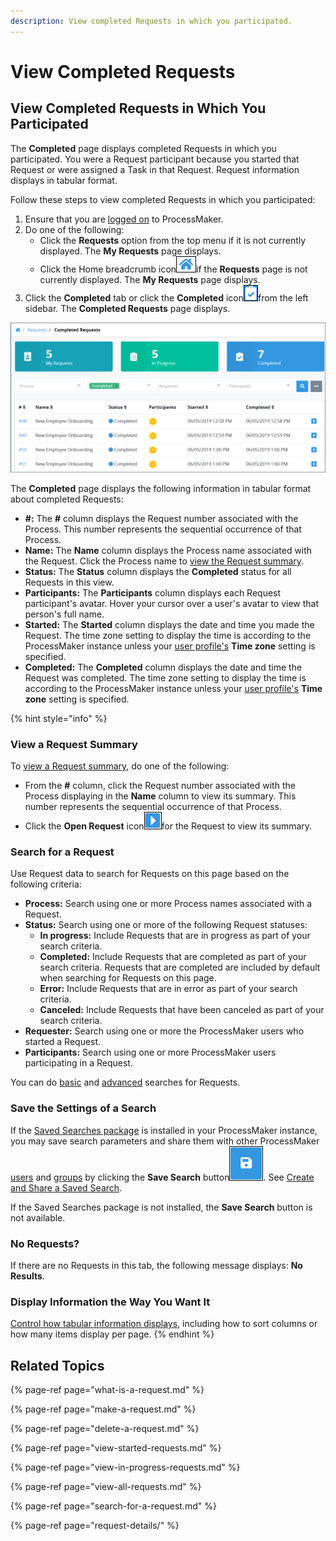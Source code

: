 ```yaml
---
description: View completed Requests in which you participated.
---
```


# View Completed Requests

## View Completed Requests in Which You Participated

The **Completed** page displays completed Requests in which you participated. You were a Request participant because you started that Request or were assigned a Task in that Request. Request information displays in tabular format.

Follow these steps to view completed Requests in which you participated:

1. Ensure that you are [logged on](../log-in.md#log-on) to ProcessMaker.
2. Do one of the following:
   * Click the **Requests** option from the top menu if it is not currently displayed. The **My Requests** page displays.
   * Click the Home breadcrumb icon![](../../.gitbook/assets/home-breadcrumb-icon.png)if the **Requests** page is not currently displayed. The **My Requests** page displays.
3. Click the **Completed** tab or click the **Completed** icon![](../../.gitbook/assets/completed-icon-request.png)from the left sidebar. The **Completed Requests** page displays.

![&quot;Completed Requests&quot; page displays completed Requests in which you participated](../../.gitbook/assets/completed-request.png)

The **Completed** page displays the following information in tabular format about completed Requests:

* **\#:** The **\#** column displays the Request number associated with the Process. This number represents the sequential occurrence of that Process.
* **Name:** The **Name** column displays the Process name associated with the Request. Click the Process name to [view the Request summary](request-details/#information-for-completed-requests).
* **Status:** The **Status** column displays the **Completed** status for all Requests in this view.
* **Participants:** The **Participants** column displays each Request participant's avatar. Hover your cursor over a user's avatar to view that person's full name.
* **Started:** The **Started** column displays the date and time you made the Request. The time zone setting to display the time is according to the ProcessMaker instance unless your [user profile's](../profile-settings.md#change-your-profile-settings) **Time zone** setting is specified.
* **Completed:** The **Completed** column displays the date and time the Request was completed. The time zone setting to display the time is according to the ProcessMaker instance unless your [user profile's](../profile-settings.md#change-your-profile-settings) **Time zone** setting is specified.

{% hint style="info" %}
### View a Request Summary

To [view a Request summary](request-details/), do one of the following:

* From the **\#** column, click the Request number associated with the Process displaying in the **Name** column to view its summary. This number represents the sequential occurrence of that Process.
* Click the **Open Request** icon![](../../.gitbook/assets/open-request-icon-requests.png)for the Request to view its summary.

### Search for a Request

Use Request data to search for Requests on this page based on the following criteria:

* **Process:** Search using one or more Process names associated with a Request.
* **Status:** Search using one or more of the following Request statuses:
  * **In progress:** Include Requests that are in progress as part of your search criteria.
  * **Completed:** Include Requests that are completed as part of your search criteria. Requests that are completed are included by default when searching for Requests on this page.
  * **Error:** Include Requests that are in error as part of your search criteria.
  * **Canceled:** Include Requests that have been canceled as part of your search criteria.
* **Requester:** Search using one or more the ProcessMaker users who started a Request.
* **Participants:** Search using one or more ProcessMaker users participating in a Request.

You can do [basic](search-for-a-request.md#do-a-basic-search-for-a-request) and [advanced](search-for-a-request.md#do-an-advanced-search-for-a-request) searches for Requests.

### Save the Settings of a Search

If the [Saved Searches package](../../package-development-distribution/package-a-connector/saved-searches-package.md) is installed in your ProcessMaker instance, you may save search parameters and share them with other ProcessMaker [users](../../processmaker-administration/add-users/what-is-a-user.md) and [groups](../../processmaker-administration/assign-groups-to-users/what-is-a-group.md) by clicking the **Save Search** button![](../../.gitbook/assets/save-search-button-requests-tasks.png). See [Create and Share a Saved Search](../save-and-share-request-and-task-related-searches/create-and-share-a-saved-search.md).

If the Saved Searches package is not installed, the **Save Search** button is not available.

### No Requests?

If there are no Requests in this tab, the following message displays: **No Results**.

### Display Information the Way You Want It

[Control how tabular information displays](../control-how-requests-display-in-a-tab.md), including how to sort columns or how many items display per page.
{% endhint %}

## Related Topics

{% page-ref page="what-is-a-request.md" %}

{% page-ref page="make-a-request.md" %}

{% page-ref page="delete-a-request.md" %}

{% page-ref page="view-started-requests.md" %}

{% page-ref page="view-in-progress-requests.md" %}

{% page-ref page="view-all-requests.md" %}

{% page-ref page="search-for-a-request.md" %}

{% page-ref page="request-details/" %}

